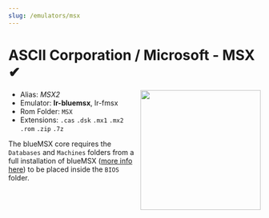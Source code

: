 ```yaml
---
slug: /emulators/msx
---
```


# ASCII Corporation / Microsoft - MSX ✔

<img src="https://user-images.githubusercontent.com/44569252/188293033-01d4c7e1-cf05-408a-8f2d-a29497c07064.png" align="right" width="240" />

- Alias: *MSX2*
- Emulator: **lr-bluemsx**, lr-fmsx
- Rom Folder: `MSX`
- Extensions: `.cas` `.dsk` `.mx1` `.mx2` `.rom` `.zip` `.7z`

The blueMSX core requires the `Databases` and `Machines` folders from a full installation of blueMSX ([more info here](https://docs.libretro.com/library/bluemsx/#bios)) to be placed inside the `BIOS` folder.
